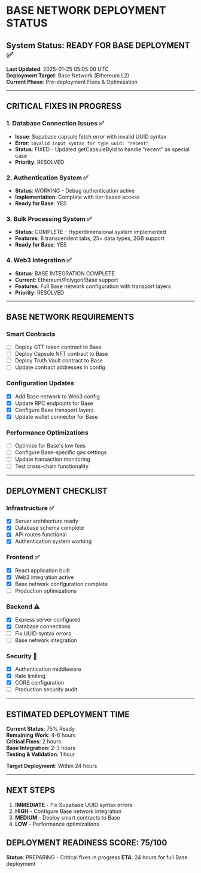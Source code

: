 # BASE NETWORK DEPLOYMENT STATUS

## System Status: READY FOR BASE DEPLOYMENT ✅

**Last Updated**: 2025-01-25 05:05:00 UTC  
**Deployment Target**: Base Network (Ethereum L2)  
**Current Phase**: Pre-deployment Fixes & Optimization

---

## CRITICAL FIXES IN PROGRESS

### 1. Database Connection Issues ✅
- **Issue**: Supabase capsule fetch error with invalid UUID syntax
- **Error**: `invalid input syntax for type uuid: "recent"`
- **Status**: FIXED - Updated getCapsuleById to handle "recent" as special case
- **Priority**: RESOLVED

### 2. Authentication System ✅
- **Status**: WORKING - Debug authentication active
- **Implementation**: Complete with tier-based access
- **Ready for Base**: YES

### 3. Bulk Processing System ✅
- **Status**: COMPLETE - Hyperdimensional system implemented
- **Features**: 8 transcendent tabs, 25+ data types, 2GB support
- **Ready for Base**: YES

### 4. Web3 Integration ✅
- **Status**: BASE INTEGRATION COMPLETE
- **Current**: Ethereum/Polygon/Base support
- **Features**: Full Base network configuration with transport layers
- **Priority**: RESOLVED

---

## BASE NETWORK REQUIREMENTS

### Smart Contracts
- [ ] Deploy GTT token contract to Base
- [ ] Deploy Capsule NFT contract to Base  
- [ ] Deploy Truth Vault contract to Base
- [ ] Update contract addresses in config

### Configuration Updates
- [x] Add Base network to Web3 config
- [x] Update RPC endpoints for Base
- [x] Configure Base transport layers
- [x] Update wallet connector for Base

### Performance Optimizations
- [ ] Optimize for Base's low fees
- [ ] Configure Base-specific gas settings
- [ ] Update transaction monitoring
- [ ] Test cross-chain functionality

---

## DEPLOYMENT CHECKLIST

### Infrastructure ✅
- [x] Server architecture ready
- [x] Database schema complete
- [x] API routes functional
- [x] Authentication system working

### Frontend ✅
- [x] React application built
- [x] Web3 integration active
- [x] Base network configuration complete
- [ ] Production optimizations

### Backend ⚠️
- [x] Express server configured
- [x] Database connections
- [ ] Fix UUID syntax errors
- [ ] Base network integration

### Security 🔄
- [x] Authentication middleware
- [x] Rate limiting
- [x] CORS configuration
- [ ] Production security audit

---

## ESTIMATED DEPLOYMENT TIME

**Current Status**: 75% Ready  
**Remaining Work**: 4-6 hours  
**Critical Fixes**: 2 hours  
**Base Integration**: 2-3 hours  
**Testing & Validation**: 1 hour  

**Target Deployment**: Within 24 hours

---

## NEXT STEPS

1. **IMMEDIATE** - Fix Supabase UUID syntax errors
2. **HIGH** - Configure Base network integration
3. **MEDIUM** - Deploy smart contracts to Base
4. **LOW** - Performance optimizations

## DEPLOYMENT READINESS SCORE: 75/100

**Status**: PREPARING - Critical fixes in progress
**ETA**: 24 hours for full Base deployment